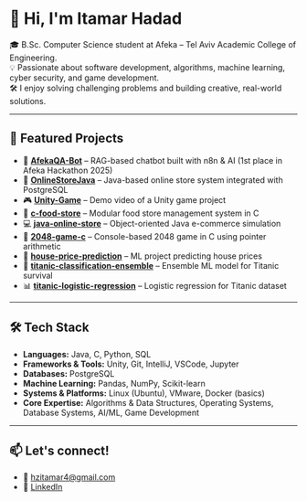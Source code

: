 # 👋 Hi, I'm Itamar Hadad

🎓 B.Sc. Computer Science student at Afeka – Tel Aviv Academic College of Engineering.  
💡 Passionate about software development, algorithms, machine learning, cyber security, and game development.  
🛠️ I enjoy solving challenging problems and building creative, real-world solutions.

---

## 🚀 Featured Projects

- 🤖 **[AfekaQA-Bot](https://github.com/Itamar-Hadad/AfekaQA-Bot)** – RAG-based chatbot built with n8n & AI (1st place in Afeka Hackathon 2025)  
- 🔗 **[OnlineStoreJava](https://github.com/Itamar-Hadad/OnlineStoreJava)** – Java-based online store system integrated with PostgreSQL  
- 🎮 **[Unity-Game](https://github.com/Itamar-Hadad/Unity-Game)** – Demo video of a Unity game project  
- 🛒 **[c-food-store](https://github.com/Itamar-Hadad/c-food-store)** – Modular food store management system in C  
- 💻 **[java-online-store](https://github.com/Itamar-Hadad/java-online-store)** – Object-oriented Java e-commerce simulation  
- 🔢 **[2048-game-c](https://github.com/Itamar-Hadad/2048-game-c)** – Console-based 2048 game in C using pointer arithmetic  
- 🧠 **[house-price-prediction](https://github.com/Itamar-Hadad/house-price-prediction)** – ML project predicting house prices  
- 🛟 **[titanic-classification-ensemble](https://github.com/Itamar-Hadad/titanic-classification-ensemble)** – Ensemble ML model for Titanic survival  
- 📊 **[titanic-logistic-regression](https://github.com/Itamar-Hadad/titanic-logistic-regression)** – Logistic regression for Titanic dataset

---

## 🛠️ Tech Stack

- **Languages:** Java, C, Python, SQL 
- **Frameworks & Tools:** Unity, Git, IntelliJ, VSCode, Jupyter  
- **Databases:** PostgreSQL 
- **Machine Learning:** Pandas, NumPy, Scikit-learn  
- **Systems & Platforms:** Linux (Ubuntu), VMware, Docker (basics)  
- **Core Expertise:** Algorithms & Data Structures, Operating Systems, Database Systems, AI/ML, Game Development


---

## 📫 Let's connect!
- 📧 hzitamar4@gmail.com  
- 💼 [LinkedIn](https://www.linkedin.com/in/itamar-hadad)
